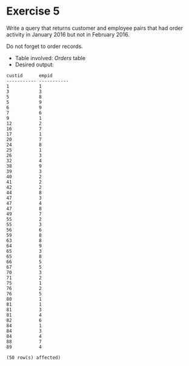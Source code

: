 # Exercise 5

Write a query that returns customer and employee pairs that had order activity in January 2016 but not in February 2016.

Do not forget to order records.

* Table involved: *Orders* table
* Desired output:

```
custid      empid
----------- -----------
1           1
3           3
5           8
5           9
6           9
7           6
9           1
12          2
16          7
17          1
20          7
24          8
25          1
26          3
32          4
38          9
39          3
40          2
41          2
42          2
44          8
47          3
47          4
47          8
49          7
55          2
55          3
56          6
59          8
63          8
64          9
65          3
65          8
66          5
67          5
70          3
71          2
75          1
76          2
76          5
80          1
81          1
81          3
81          4
82          6
84          1
84          3
84          4
88          7
89          4

(50 row(s) affected)
```